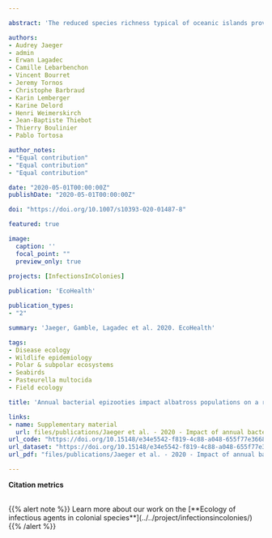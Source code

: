 ```yaml
---

abstract: 'The reduced species richness typical of oceanic islands provides an interesting environmental setup to examine in natura the epidemiological dynamics of infectious agents with potential implications for public health and/or conservation. On Amsterdam Island (Indian Ocean), recurrent die-offs of Indian yellow-nosed albatross (*Thalassarche carteri*) nestlings have been attributed to avian cholera, caused by the bacterium *Pasteurella multocida*. In order to help implementing efficient measures for the control of this disease, it is critical to better understand the local epidemiology of *P. multocida* and to examine its inter- and intra-annual infection dynamics. We evaluated the infection status of 264 yellow-nosed albatrosses over four successive breeding seasons using a Real-Time PCR targeting *P. multocida* DNA from cloacal swabs. Infection prevalence patterns revealed an intense circulation of *P. multocida* during three years, with a steady increase of infection prevalence within each breeding season. These epizootics were associated with massive nestling dies-offs, inducing very low fledging successes (≤20%). These results suggest important variations in the transmission dynamics of this pathogen. These findings and the developed PCR protocol have direct applications to guide future research and refine conservation plans aiming at controlling the disease.'

authors: 
- Audrey Jaeger
- admin
- Erwan Lagadec
- Camille Lebarbenchon
- Vincent Bourret
- Jeremy Tornos
- Christophe Barbraud
- Karin Lemberger
- Karine Delord
- Henri Weimerskirch
- Jean-Baptiste Thiebot
- Thierry Boulinier
- Pablo Tortosa

author_notes:
- "Equal contribution"
- "Equal contribution"
- "Equal contribution"

date: "2020-05-01T00:00:00Z"
publishDate: "2020-05-01T00:00:00Z"

doi: "https://doi.org/10.1007/s10393-020-01487-8"

featured: true

image:
  caption: ''
  focal_point: ""
  preview_only: true
  
projects: [InfectionsInColonies]

publication: 'EcoHealth'

publication_types:
- "2"

summary: 'Jaeger, Gamble, Lagadec et al. 2020. EcoHealth'

tags:
- Disease ecology
- Wildlife epidemiology
- Polar & subpolar ecosystems
- Seabirds
- Pasteurella multocida 
- Field ecology

title: 'Annual bacterial epizooties impact albatross populations on a remote island'

links:
- name: Supplementary material
  url: files/publications/Jaeger et al. - 2020 - Impact of annual bacterial epizootics on albatross - SI.pdf
url_code: "https://doi.org/10.15148/e34e5542-f819-4c88-a048-655f77e3668e"
url_dataset: "https://doi.org/10.15148/e34e5542-f819-4c88-a048-655f77e3668e"
url_pdf: "files/publications/Jaeger et al. - 2020 - Impact of annual bacterial epizootics on albatross.pdf"

---
```


<!--Jaeger A., Gamble A., Lagadec E., Lebarbenchon C., Bourret V., Tornos J., Barbraud C., Delord K., Weimerskirch H., Thiebot J.-B., Boulinier T. and Tortosa P. (2019). Impact of Annual Bacterial Epizootics on Albatross Population on a Remote Island. *EcoHealth* 17, 194-202.-->

**Citation metrics**

<!-- For the Altmetric badge -->
<script type='text/javascript' src='https://d1bxh8uas1mnw7.cloudfront.net/assets/embed.js'></script>

<!-- Table with badges -->
<div class="row">
  <div class="col-12 col-lg-8">
    <div class="row">
      <div class="col-md-8">
      <!-- Dimensions badge -->
      <span class="__dimensions_badge_embed__" data-doi="10.1007/s10393-020-01487-8" data-hide-zero-citations="true" data-legend="hover-right" data-style="small_circle"></span><script async src="https://badge.dimensions.ai/badge.js" charset="utf-8"></script>
       </div>
       <div class="col-md-4">
       <!-- Altmetric badge -->
       <div data-badge-popover="right" data-badge-type="donut" data-doi="10.1007/s10393-020-01487-8" data-hide-less-than="10" class="altmetric-embed"></div>
       </div>
    </div>
  </div>
</div>

<br>
{{% alert note %}}
Learn more about our work on the [**Ecology of infectious agents in colonial species**](../../project/infectionsincolonies/)
{{% /alert %}}